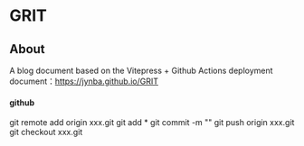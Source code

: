 # GRIT

## About

A blog document based on the Vitepress + Github Actions deployment
document：https://jynba.github.io/GRIT

#### github

git remote add origin xxx.git
git add \*
git commit -m ""
git push origin xxx.git
git checkout xxx.git
